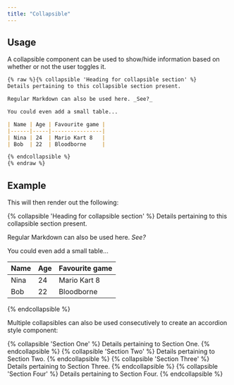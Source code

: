 ```yaml
---
title: "Collapsible"
---
```

## Usage

A collapsible component can be used to show/hide information based on whether or not the user toggles it.

```md
{% raw %}{% collapsible 'Heading for collapsible section' %}
Details pertaining to this collapsible section present.

Regular Markdown can also be used here. _See?_

You could even add a small table...

| Name | Age | Favourite game |
|------|-----|----------------|
| Nina | 24  | Mario Kart 8   |
| Bob  | 22  | Bloodborne     |

{% endcollapsible %}
{% endraw %}
```

## Example

This will then render out the following:

{% collapsible 'Heading for collapsible section' %}
Details pertaining to this collapsible section present.

Regular Markdown can also be used here. _See?_

You could even add a small table...

| Name | Age | Favourite game |
|------|-----|----------------|
| Nina | 24  | Mario Kart 8   |
| Bob  | 22  | Bloodborne     |

{% endcollapsible %}

Multiple collapsibles can also be used consecutively to create an accordion style component:

{% collapsible 'Section One' %}
Details pertaining to Section One.
{% endcollapsible %}
{% collapsible 'Section Two' %}
Details pertaining to Section Two.
{% endcollapsible %}
{% collapsible 'Section Three' %}
Details pertaining to Section Three.
{% endcollapsible %}
{% collapsible 'Section Four' %}
Details pertaining to Section Four.
{% endcollapsible %}
